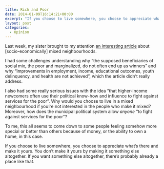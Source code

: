 ```yaml
---
title: Rich and Poor
date: 2014-01-09T16:14:21+00:00
excerpt: "If you choose to live somewhere, you choose to appreciate what's there and make it yours. You don't make it yours by making it something else altogether. If you want something else altogether, there's probably already a place like that."
layout: post
categories:
  - Opinion
---
```

Last week, my sister brought to my attention [an interesting article](http://www.vancouversun.com/opinion/op-ed/Mixed+neighbourhoods+always+good+idea/9344177/story.html) about [socio-economically] mixed neighbourhoods.

I had some challenges understanding why &#8220;the supposed beneficiaries of social mix, the poor and marginalized, do not often end up as winners&#8221; and why &#8220;improvements in employment, income, educational outcomes, youth delinquency, and health are not achieved&#8221;, which the article didn&#8217;t really address.

I also had some really serious issues with the idea &#8220;that higher-income newcomers often use their political know-how and influence to fight against services for the poor&#8221;. Why would you choose to live in a mixed neighbourhood if you&#8217;re not interested in the people who make it mixed? Moreover, how does the municipal political system allow _anyone_ &#8220;to fight against services for the poor&#8221;?

To me, this all seems to come down to some people feeling somehow more special or better than others because of money, or the ability to own a home, in this case.

If you choose to live somewhere, you choose to appreciate what&#8217;s there and make it yours. You don&#8217;t make it yours by making it something else altogether. If you want something else altogether, there&#8217;s probably already a place like that.